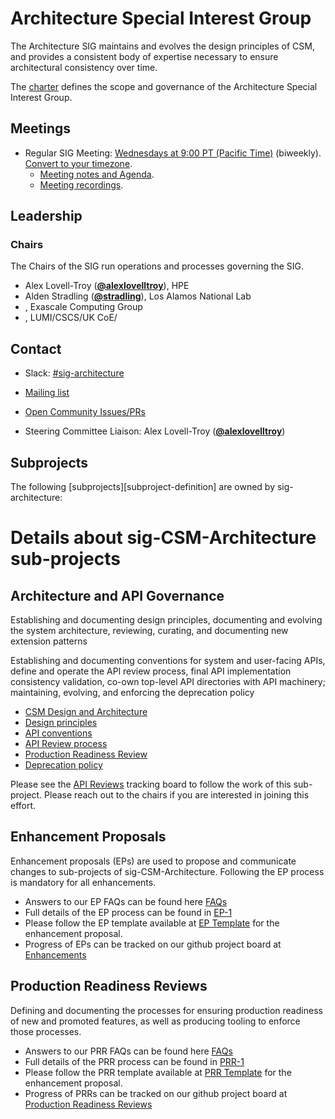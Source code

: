 # Architecture Special Interest Group

The Architecture SIG maintains and evolves the design principles of CSM, and provides a consistent body of expertise necessary to ensure architectural consistency over time.

The [charter](charter.md) defines the scope and governance of the Architecture Special Interest Group.

## Meetings

* Regular SIG Meeting: [Wednesdays at 9:00 PT (Pacific Time)]() (biweekly). [Convert to your timezone](http://www.thetimezoneconverter.com/?t=09:00&tz=PT%20%28Pacific%20Time%29).
  * [Meeting notes and Agenda]().
  * [Meeting recordings]().


## Leadership

### Chairs
The Chairs of the SIG run operations and processes governing the SIG.

* Alex Lovell-Troy (**[@alexlovelltroy](https://github.com/alexlovelltroy)**), HPE
* Alden Stradling (**[@stradling](https://github.com/stradling)**), Los Alamos National Lab
* , Exascale Computing Group
* , LUMI/CSCS/UK CoE/

## Contact
- Slack: [#sig-architecture](https://cray-shasta.slack.com/messages/sig-csm-architecture)
- [Mailing list](https://)
- [Open Community Issues/PRs](/labels/sig%2Fcsm%2Farchitecture)

- Steering Committee Liaison: Alex Lovell-Troy (**[@alexlovelltroy](https://github.com/alexlovelltroy)**)

## Subprojects

The following [subprojects][subproject-definition] are owned by sig-architecture:

# Details about sig-CSM-Architecture sub-projects

## Architecture and API Governance

Establishing and documenting design principles, documenting and evolving the system architecture, reviewing, curating, and documenting new extension patterns

Establishing and documenting conventions for system and user-facing APIs, define and operate the APl review process, final API implementation consistency validation, co-own top-level API directories with API machinery; maintaining, evolving, and enforcing the deprecation policy

* [CSM Design and Architecture](/contributors/design-proposals/architecture/architecture.md)
* [Design principles](/contributors/design-proposals/architecture/principles.md)
* [API conventions](/sig-CSM-architecture/api-conventions.md)
* [API Review process](/sig-CSM-architecture/api-review-process.md)
* [Production Readiness Review](/sig-CSM-architecture/production-readiness-review.md)
* [Deprecation policy](/sig-CSM-architecture/deprecation-policy.md)

Please see the [API Reviews](/projects/2) tracking board to follow the work of this sub-project. Please reach out to the chairs if you are interested in joining this effort.

## Enhancement Proposals

Enhancement proposals (EPs) are used to propose and communicate changes to sub-projects of sig-CSM-Architecture. Following the EP process is mandatory for all enhancements.

* Answers to our EP FAQs can be found here [FAQs](/enhancements/eps#faqs) 
* Full details of the EP process can be found in [EP-1]()
* Please follow the EP template available at [EP Template](/.github/ISSUE_TEMPLATE/enhancement-proposal.md) for the enhancement proposal.
* Progress of EPs can be tracked on our github project board at [Enhancements](https://github.com/Cray-HPE/community/projects/2)

## Production Readiness Reviews

Defining and documenting the processes for ensuring production readiness of new and
promoted features, as well as producing tooling to enforce those processes.

* Answers to our PRR FAQs can be found here [FAQs](/enhancements/prrs#faqs) 
* Full details of the PRR process can be found in [PRR-1]()
* Please follow the PRR template available at [PRR Template](/.github/ISSUE_TEMPLATE/production-readiness-review.md) for the enhancement proposal.
* Progress of PRRs can be tracked on our github project board at [Production Readiness Reviews](https://github.com/Cray-HPE/community/projects/3)

